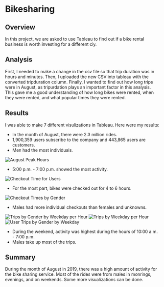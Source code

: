 # Bikesharing

## Overview
In this project, we are asked to use Tableau to find out if a bike rental business is worth investing for a different ciy. 

## Analysis 
First, I needed to make a change in the csv file so that trip duration was in hours and minutes. 
Then, I uploaded the new CSV into tableau with the converted tripduration column.
Finally, I wanted to find out how long trips were in August, as tripurdation plays an important factor in this analysis. This gave me a good understanding of how long bikes were rented, when they were rented, and what popular times they were rented. 

## Results
I was able to make 7 different visulizations in Tableau. Here were my results:
- In the month of August, there were 2.3 million rides.
- 1,900,359 users subscribe to the company and 443,865 users are customers.
- Men had the most individuals.

![August Peak Hours](https://user-images.githubusercontent.com/80054925/122706294-36c9a000-d21d-11eb-839e-55bcee3bac16.png)

- 5:00 p.m. - 7:00 p.m. showed the most activity.

![Checkout Time for Users](https://user-images.githubusercontent.com/80054925/122706368-6b3d5c00-d21d-11eb-8ed6-4ddedc84e4eb.png)

- For the most part, bikes were checked out for 4 to 6 hours.

![Checkout Times by Gender](https://user-images.githubusercontent.com/80054925/122706410-85773a00-d21d-11eb-9f29-5b3b1da3b5c7.png)

- Males had more individual checkouts than females and unknowns.

![Trips by Gender by Weekday per Hour](https://user-images.githubusercontent.com/80054925/122706480-a3449f00-d21d-11eb-8d16-ff7de82d8feb.png)
![Trips by Weekday per Hour](https://user-images.githubusercontent.com/80054925/122706487-a770bc80-d21d-11eb-8e62-48c25b8697e8.png)
![User Trips by Gender by Weekday](https://user-images.githubusercontent.com/80054925/122706504-b3f51500-d21d-11eb-8675-695a94c0b624.png)

- During the weekend, activity was highest during the hours of 10:00 a.m. - 7:00 p.m.
- Males take up most of the trips.

## Summary
During the month of August in 2019, there was a high amount of activity for the bike sharing service. Most of the rides were from males in monrings, evenings, and on weekends. 
Some more visualizations can be done. 
